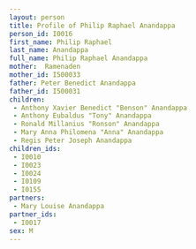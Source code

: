 ```yaml
---
layout: person
title: Profile of Philip Raphael Anandappa
person_id: I0016
first_name: Philip Raphael
last_name: Anandappa
full_name: Philip Raphael Anandappa
mother:  Ramenaden
mother_id: I500033
father: Peter Benedict Anandappa
father_id: I500031
children:
 - Anthony Xavier Benedict "Benson" Anandappa
 - Anthony Eubaldus "Tony" Anandappa
 - Ronald Millanius "Ronson" Anandappa
 - Mary Anna Philomena "Anna" Anandappa
 - Regis Peter Joseph Anandappa
children_ids:
 - I0010
 - I0023
 - I0024
 - I0109
 - I0155
partners:
 - Mary Louise Anandappa
partner_ids:
 - I0017
sex: M
---
```


